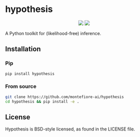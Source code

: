 # hypothesis

<p align="center">
    <img src="https://img.shields.io/badge/hypothesis-v0.0.3.ALPHA-blue.svg" />
    <img src="https://img.shields.io/badge/license-BSD-lightgrey.svg" />
</p>

A Python toolkit for (likelihood-free) inference.

## Installation

### Pip

```sh
pip install hypothesis
```

### From source

```sh
git clone https://github.com/montefiore-ai/hypothesis
cd hypothesis && pip install -e .
```

## License

Hypothesis is BSD-style licensed, as found in the LICENSE file.
